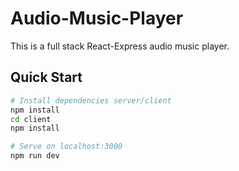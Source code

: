 # Audio-Music-Player
 
This is a full stack React-Express audio music player.

## Quick Start

```bash
# Install dependencies server/client
npm install
cd client
npm install

# Serve on localhost:3000
npm run dev
```
